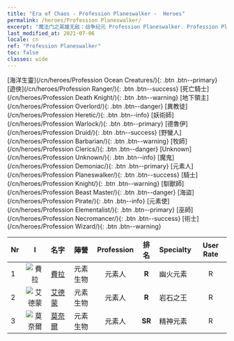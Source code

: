 ```yaml
---
title: "Era of Chaos - Profession Planeswalker -  Heroes"
permalink: /heroes/Profession Planeswalker/
excerpt: "魔法门之英雄无敌：战争纪元 Profession Planeswalker. Profession Planeswalker. List of Profession  in Era of Chaos"
last_modified_at: 2021-07-06
locale: cn
ref: "Profession Planeswalker"
toc: false
classes: wide
---
```

 [海洋生靈](/cn/heroes/Profession Ocean Creatures/){: .btn .btn--primary} [遊俠](/cn/heroes/Profession Ranger/){: .btn .btn--success} [死亡騎士](/cn/heroes/Profession Death Knight/){: .btn .btn--warning} [地下領主](/cn/heroes/Profession Overlord/){: .btn .btn--danger} [異教徒](/cn/heroes/Profession Heretic/){: .btn .btn--info} [妖術師](/cn/heroes/Profession Warlock/){: .btn .btn--primary} [德魯伊](/cn/heroes/Profession Druid/){: .btn .btn--success} [野蠻人](/cn/heroes/Profession Barbarian/){: .btn .btn--warning} [牧師](/cn/heroes/Profession Clerics/){: .btn .btn--danger} [Unknown](/cn/heroes/Profession Unknown/){: .btn .btn--info} [魔鬼](/cn/heroes/Profession Demoniac/){: .btn .btn--primary} [元素人](/cn/heroes/Profession Planeswalker/){: .btn .btn--success} [騎士](/cn/heroes/Profession Knight/){: .btn .btn--warning} [馴獸師](/cn/heroes/Profession Beast Master/){: .btn .btn--danger} [海盜](/cn/heroes/Profession Pirate/){: .btn .btn--info} [元素使](/cn/heroes/Profession Elementalist/){: .btn .btn--primary} [巫師](/cn/heroes/Profession Necromancer/){: .btn .btn--success} [術士](/cn/heroes/Profession Wizard/){: .btn .btn--warning} 

  | Nr |  I |    名字    |  陣營  |  Profession   |  排名  |    Specialty     | User Rate  | 
  |:---|:--:|:-----------|:-------:|:-------------:|:------:|:-----------------|:----:|
  | 1 | ![費拉](/images/h/h_Fiur.jpg) | [費拉](/cn/heroes/Fiur/) | 元素生物 | 元素人 | **R** |  幽火元素 | R |
  | 2 | ![艾德蒙](/images/h/h_Erdamon.jpg) | [艾德蒙](/cn/heroes/Erdamon/) | 元素生物 | 元素人 | **R** |  岩石之王 | R |
  | 3 | ![莫奈爾](/images/h/h_Monere.jpg) | [莫奈爾](/cn/heroes/Monere/) | 元素生物 | 元素人 | **SR** |  精神元素 | R |
